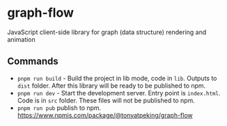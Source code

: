 # graph-flow
JavaScript client-side library for graph (data structure) rendering and animation



## Commands

- `pnpm run build` - Build the project in lib mode, code in `lib`. Outputs to `dist` folder. After this library will be ready to be published to npm.
- `pnpm run dev` - Start the development server. Entry point is `index.html`. Code is in `src` folder. These files will not be published to npm.
- `pnpm run pub` publish to npm. <https://www.npmjs.com/package/@tonyatpeking/graph-flow>